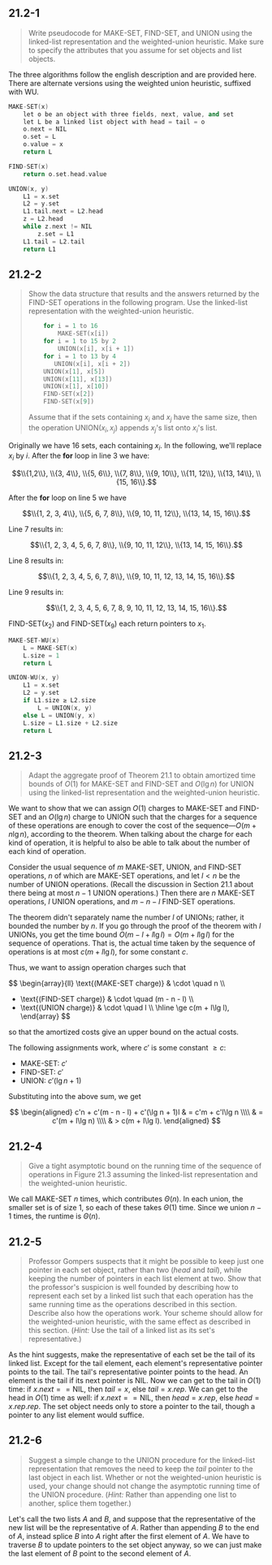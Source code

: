 ## 21.2-1

> Write pseudocode for $\text{MAKE-SET}$, $\text{FIND-SET}$, and $\text{UNION}$ using the linked-list representation and the weighted-union heuristic. Make sure to specify the attributes that you assume for set objects and list objects.

The three algorithms follow the english description and are provided here. There are alternate versions using the weighted union heuristic, suffixed with $\text{WU}$.

```cpp
MAKE-SET(x)
    let o be an object with three fields, next, value, and set
    let L be a linked list object with head = tail = o
    o.next = NIL
    o.set = L
    o.value = x
    return L
```

```cpp
FIND-SET(x)
    return o.set.head.value
```

```cpp
UNION(x, y)
    L1 = x.set
    L2 = y.set
    L1.tail.next = L2.head
    z = L2.head
    while z.next != NIL
        z.set = L1
    L1.tail = L2.tail
    return L1
```

## 21.2-2

> Show the data structure that results and the answers returned by the $\text{FIND-SET}$ operations in the following program. Use the linked-list representation with the weighted-union heuristic.
>
> ```cpp
>     for i = 1 to 16
>         MAKE-SET(x[i])
>     for i = 1 to 15 by 2
>         UNION(x[i], x[i + 1])
>     for i = 1 to 13 by 4
>        UNION(x[i], x[i + 2])
>     UNION(x[1], x[5])
>     UNION(x[11], x[13])
>     UNION(x[1], x[10])
>     FIND-SET(x[2])
>     FIND-SET(x[9])
> ```
>
> Assume that if the sets containing $x_i$ and $x_j$ have the same size, then the operation $\text{UNION}(x_i, x_j)$ appends $x_j$'s list onto $x_i$'s list.

Originally we have $16$ sets, each containing $x_i$. In the following, we'll replace $x_i$ by $i$. After the **for** loop in line 3 we have:

$$\\{1,2\\}, \\{3, 4\\}, \\{5, 6\\}, \\{7, 8\\}, \\{9, 10\\}, \\{11, 12\\}, \\{13, 14\\}, \\{15, 16\\}.$$

After the **for** loop on line 5 we have

$$\\{1, 2, 3, 4\\}, \\{5, 6, 7, 8\\}, \\{9, 10, 11, 12\\}, \\{13, 14, 15, 16\\}.$$

Line 7 results in:

$$\\{1, 2, 3, 4, 5, 6, 7, 8\\}, \\{9, 10, 11, 12\\}, \\{13, 14, 15, 16\\}.$$

Line 8 results in:

$$\\{1, 2, 3, 4, 5, 6, 7, 8\\}, \\{9, 10, 11, 12, 13, 14, 15, 16\\}.$$

Line 9 results in:

$$\\{1, 2, 3, 4, 5, 6, 7, 8, 9, 10, 11, 12, 13, 14, 15, 16\\}.$$

$\text{FIND-SET}(x_2)$ and $\text{FIND-SET}(x_9)$ each return pointers to $x_1$.

```cpp
MAKE-SET-WU(x)
    L = MAKE-SET(x)
    L.size = 1
    return L
```

```cpp
UNION-WU(x, y)
    L1 = x.set
    L2 = y.set
    if L1.size ≥ L2.size
        L = UNION(x, y)
    else L = UNION(y, x)
    L.size = L1.size + L2.size
    return L
```

## 21.2-3

> Adapt the aggregate proof of Theorem 21.1 to obtain amortized time bounds of $O(1)$ for $\text{MAKE-SET}$ and $\text{FIND-SET}$ and $O(\lg n)$ for $\text{UNION}$ using the linked-list representation and the weighted-union heuristic.

We want to show that we can assign $O(1)$ charges to $\text{MAKE-SET}$ and $\text{FIND-SET}$ and an $O(\lg n)$ charge to $\text{UNION}$ such that the charges for a sequence of these operations are enough to cover the cost of the sequence—$O(m + n\lg n)$, according to the theorem. When talking about the charge for each kind of operation, it is helpful to also be able to talk about the number of each kind of operation.

Consider the usual sequence of $m$ $\text{MAKE-SET}$, $\text{UNION}$, and $\text{FIND-SET}$ operations, $n$ of which are $\text{MAKE-SET}$ operations, and let $l < n$ be the number of $\text{UNION}$ operations. (Recall the discussion in Section 21.1 about there being at most $n - 1$ $\text{UNION}$ operations.) Then there are $n$ $\text{MAKE-SET}$ operations, $l$ $\text{UNION}$ operations, and $m - n - l$ $\text{FIND-SET}$ operations.

The theorem didn't separately name the number $l$ of $\text{UNION}$s; rather, it bounded the number by $n$. If you go through the proof of the theorem with $l$ $\text{UNION}$s, you get the time bound $O(m - l + l\lg l) = O(m + l\lg l)$ for the sequence of operations. That is, the actual time taken by the sequence of operations is at most $c(m + l\lg l)$, for some constant $c$.

Thus, we want to assign operation charges such that

$$
\begin{array}{ll}
  \text{(MAKE-SET charge)} & \cdot \quad n \\\\
+ \text{(FIND-SET charge)} & \cdot \quad (m - n - l) \\\\
+ \text{(UNION charge)}    & \cdot \quad l \\\\
\hline
\ge c(m + l\lg l),
\end{array}
$$

so that the amortized costs give an upper bound on the actual costs.

The following assignments work, where $c'$ is some constant $\ge c$:

- $\text{MAKE-SET}$: $c'$
- $\text{FIND-SET}$: $c'$
- $\text{UNION}$: $c'(\lg n + 1)$

Substituting into the above sum, we get

$$
\begin{aligned}
c'n + c'(m - n - l) + c'(\lg n + 1)l 
    & = c'm + c'l\lg n \\\\
    & = c'(m + l\lg n) \\\\
    & > c(m + l\lg l).
\end{aligned}
$$

## 21.2-4

> Give a tight asymptotic bound on the running time of the sequence of operations in Figure 21.3 assuming the linked-list representation and the weighted-union heuristic.

We call $\text{MAKE-SET}$ $n$ times, which contributes $\Theta(n)$. In each union, the smaller set is of size $1$, so each of these takes $\Theta(1)$ time. Since we union $n - 1$ times, the runtime is $\Theta(n)$.

## 21.2-5

> Professor Gompers suspects that it might be possible to keep just one pointer in each set object, rather than two ($head$ and $tail$), while keeping the number of pointers in each list element at two. Show that the professor's suspicion is well founded by describing how to represent each set by a linked list such that each operation has the same running time as the operations described in this section. Describe also how the operations work. Your scheme should allow for the weighted-union heuristic, with the same effect as described in this section. ($\textit{Hint:}$ Use the tail of a linked list as its set's representative.)

As the hint suggests, make the representative of each set be the tail of its linked list. Except for the tail element, each element's representative pointer points to the tail. The tail's representative pointer points to the head. An element is the tail if its next pointer is $\text{NIL}$. Now we can get to the tail in $O(1)$ time: if $x.next == \text{NIL}$, then $tail = x$, else $tail = x.rep$. We can get to the head in $O(1)$ time as well: if $x.next == \text{NIL}$, then $head = x.rep$, else $head = x.rep.rep$. The set object needs only to store a pointer to the tail, though a pointer to any list element would suffice.

## 21.2-6

> Suggest a simple change to the $\text{UNION}$ procedure for the linked-list representation that removes the need to keep the $tail$ pointer to the last object in each list. Whether or not the weighted-union heuristic is used, your change should not change the asymptotic running time of the $\text{UNION}$ procedure. ($\textit{Hint:}$ Rather than appending one list to another, splice them together.)

Let's call the two lists $A$ and $B$, and suppose that the representative of the new list will be the representative of $A$. Rather than appending $B$ to the end of $A$, instead splice $B$ into $A$ right after the first element of $A$. We have to traverse $B$ to update pointers to the set object anyway, so we can just make the last element of $B$ point to the second element of $A$.

